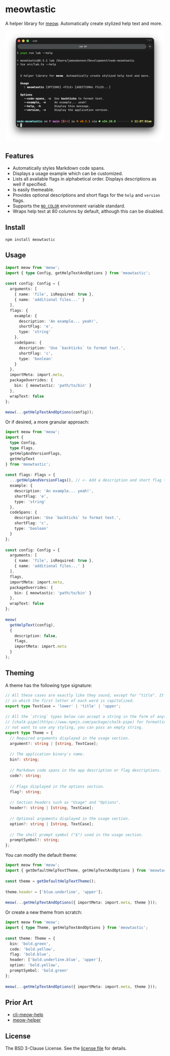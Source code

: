 meowtastic
==========

A helper library for [meow](https://www.npmjs.com/package/meow). Automatically create stylized help
text and more.

![Example of the meowtastic help text output.](images/example.png)

Features
--------

- Automatically styles Markdown code spans.
- Displays a usage example which can be customized.
- Lists all available flags in alphabetical order. Displays descriptions as well if specified.
- Is easily themeable.
- Provides optional descriptions and short flags for the `help` and `version` flags.
- Supports the [`NO_COLOR`](https://no-color.org/) environment variable standard.
- Wraps help text at 80 columns by default, although this can be disabled.

Install
-------

```shell
npm install meowtastic
```

Usage
-----

```typescript
import meow from 'meow';
import { type Config, getHelpTextAndOptions } from 'meowtastic';

const config: Config = {
  arguments: [
    { name: 'file', isRequired: true },
    { name: 'additional files...' }
  ],
  flags: {
    example: {
      description: 'An example... yeah!',
      shortFlag: 'e',
      type: 'string'
    },
    codeSpans: {
      description: 'Use `backticks` to format text.',
      shortFlag: 'c',
      type: 'boolean'
    }
  },
  importMeta: import.meta,
  packageOverrides: {
    bin: { meowtastic: 'path/to/bin' }
  },
  wrapText: false
};

meow(...getHelpTextAndOptions(config));
```

Or if desired, a more granular approach:

```typescript
import meow from 'meow';
import {
  type Config,
  type Flags,
  getHelpAndVersionFlags,
  getHelpText
} from 'meowtastic';

const flags: Flags = {
  ...getHelpAndVersionFlags(), // <- Add a description and short flag to `help` and `version`.
  example: {
    description: 'An example... yeah!',
    shortFlag: 'e',
    type: 'string'
  },
  codeSpans: {
    description: 'Use `backticks` to format text.',
    shortFlag: 'c',
    type: 'boolean'
  }
};

const config: Config = {
  arguments: [
    { name: 'file', isRequired: true },
    { name: 'additional files...' }
  ],
  flags,
  importMeta: import.meta,
  packageOverrides: {
    bin: { meowtastic: 'path/to/bin' }
  },
  wrapText: false
};

meow(
  getHelpText(config),
  {
    description: false,
    flags,
    importMeta: import.meta
  }
);
```

Theming
-------

A theme has the following type signature:

```typescript
// All these cases are exactly like they sound, except for "title". It's a faux titlecase format
// in which the first letter of each word is capitalized.
export type TextCase = 'lower' | 'title' | 'upper';

// All the `string` types below can accept a string in the form of anything accepted by
// [chalk-pipe](https://www.npmjs.com/package/chalk-pipe) for formatting. Of note, if you do
// not want to use any styling, you can pass an empty string.
export type Theme = {
  // Required arguments displayed in the usage section.
  argument?: string | [string, TextCase];

  // The application binary's name.
  bin?: string;

  // Markdown code spans in the app description or flag descriptions.
  code?: string;

  // Flags displayed in the options section.
  flag?: string;

  // Section headers such as "Usage" and "Options".
  header?: string | [string, TextCase];

  // Optional arguments displayed in the usage section.
  option?: string | [string, TextCase];

  // The shell prompt symbol ("$") used in the usage section.
  promptSymbol?: string;
};
```

You can modify the default theme:

```typescript
import meow from 'meow';
import { getDefaultHelpTextTheme, getHelpTextAndOptions } from 'meowtastic';

const theme = getDefaultHelpTextTheme();

theme.header = ['blue.underline', 'upper'];

meow(...getHelpTextAndOptions({ importMeta: import.meta, theme }));
```

Or create a new theme from scratch:

```typescript
import meow from 'meow';
import { type Theme, getHelpTextAndOptions } from 'meowtastic';

const theme: Theme = {
  bin: 'bold.green',
  code: 'bold.yellow',
  flag: 'bold.blue',
  header: ['bold.underline.blue', 'upper'],
  option: 'bold.yellow',
  promptSymbol: 'bold.green'
};

meow(...getHelpTextAndOptions({ importMeta: import.meta, theme }));
```

Prior Art
---------

- [cli-meow-help](https://www.npmjs.com/package/cli-meow-help)
- [meow-helper](https://www.npmjs.com/package/meow-helper)

License
-------

The BSD 3-Clause License. See the [license file](LICENSE) for details.
